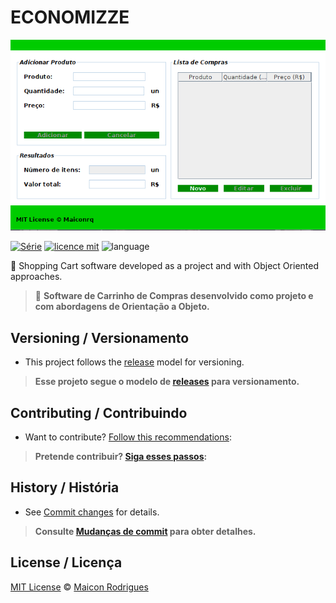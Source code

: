 # ECONOMIZZE
![Imagem Interface](https://github.com/Maiconrq/Economizze/blob/main/ECONNOMIZZE.png)


[![Série](https://img.shields.io/badge/Maiconrq-INMTE-orange)](https://github.com/Maiconrq/Economizze)
[![licence mit](https://img.shields.io/badge/licence-MIT-blue.svg)](https://github.com/afonsopacifer/open-source-boilerplate/blob/master/LICENSE.md)
![language](https://img.shields.io/badge/java-only-yellow)

:rocket: Shopping Cart software developed as a project and with Object Oriented approaches. 

> :rocket: **Software de Carrinho de Compras desenvolvido como projeto e com abordagens de Orientação a Objeto.**


## Versioning / Versionamento
- This project follows the [release](https://github.com/Maiconrq/Economizze/releases) model for versioning.

> **Esse projeto segue o modelo de [releases](https://github.com/Maiconrq/Economizze/releases) para versionamento.**


## Contributing / Contribuindo

- Want to contribute? [Follow this recommendations](./CONTRIBUTING.md):  

> **Pretende contribuir? [Siga esses passos](./CONTRIBUTING.md):**


## History / História
- See [Commit changes](https://github.com/Maiconrq/Economizze/commits/main) for details.

> **Consulte [Mudanças de commit](https://github.com/Maiconrq/Economizze/commits/main) para obter detalhes.**


## License / Licença
[MIT License](https://github.com/Maiconrq/Economizze/blob/release/LICENSE) © [Maicon Rodrigues](https://github.com/Maiconrq)
